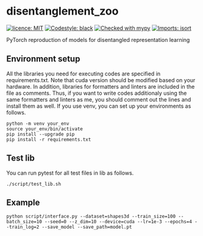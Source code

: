 # disentanglement_zoo
[![licence: MIT](https://black.readthedocs.io/en/stable/_static/license.svg)](https://github.com/masahiro-negishi/disentanglement_zoo/blob/main/LICENSE)
[![Codestyle: black](https://img.shields.io/badge/code%20style-black-000000.svg)](https://github.com/psf/black)
[![Checked with mypy](https://www.mypy-lang.org/static/mypy_badge.svg)](https://mypy-lang.org/)
[![Imports: isort](https://img.shields.io/badge/%20imports-isort-%231674b1?style=flat&labelColor=ef8336)](https://pycqa.github.io/isort/)

PyTorch reproduction of models for disentangled representation learning

## Environment setup
All the libraries you need for executing codes are specified in requirements.txt. Note that cuda version should be modified based on your hardware. In addition, libraries for formatters and linters are included in the file as comments. Thus, if you want to write codes additionaly using the same formatters and linters as me, you should comment out the lines and install them as well. If you use venv, you can set up your environments as follows.
```
python -m venv your_env
source your_env/bin/activate
pip install --upgrade pip
pip install -r requirements.txt
```

## Test lib
You can run pytest for all test files in lib as follows.
```
./script/test_lib.sh
```

## Example
```
python script/interface.py --dataset=shapes3d --train_size=100 --batch_size=10 --seed=0 --z_dim=10 --device=cuda --lr=1e-3 --epochs=4 --train_log=2 --save_model --save_path=model.pt
```